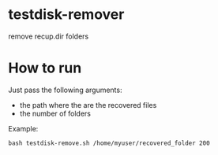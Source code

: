 # testdisk-remover
remove recup.dir folders 

# How to run
Just pass the following arguments:
* the path where the are the recovered files
* the number of folders

Example:
```
bash testdisk-remove.sh /home/myuser/recovered_folder 200
```
